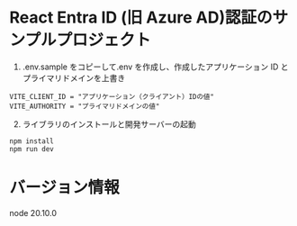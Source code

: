 # React Entra ID (旧 Azure AD)認証のサンプルプロジェクト

1. .env.sample をコピーして.env を作成し、作成したアプリケーション ID とプライマリドメインを上書き

```.env
VITE_CLIENT_ID = "アプリケーション（クライアント）IDの値"
VITE_AUTHORITY = "プライマリドメインの値"
```

2. ライブラリのインストールと開発サーバーの起動

```
npm install
npm run dev
```

# バージョン情報

node 20.10.0
